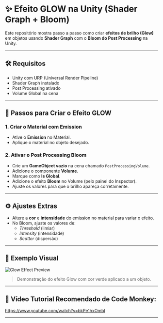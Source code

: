 # ✨ Efeito GLOW na Unity (Shader Graph + Bloom)

Este repositório mostra passo a passo como criar **efeitos de brilho (Glow)** em objetos usando **Shader Graph** com o **Bloom do Post Processing** na Unity.

---

## 🛠 Requisitos

- Unity com URP (Universal Render Pipeline)
- Shader Graph instalado
- Post Processing ativado
- Volume Global na cena

---

## 🌟 Passos para Criar o Efeito GLOW

### 1. Criar o Material com Emission
- Ative o **Emission** no Material.
- Aplique o material no objeto desejado.

### 2. Ativar o Post Processing Bloom
- Crie um **GameObject vazio** na cena chamado `PostProcessingVolume`.
- Adicione o componente **Volume**.
- Marque como **Is Global**.
- Adicione o efeito **Bloom** no Volume (pelo painel do Inspector).
- Ajuste os valores para que o brilho apareça corretamente.

---

## ⚙️ Ajustes Extras

- Altere a **cor** e **intensidade** do emission no material para variar o efeito.
- No Bloom, ajuste os valores de:
  - *Threshold* (limiar)
  - *Intensity* (intensidade)
  - *Scatter* (dispersão)

---

## 🧪 Exemplo Visual

![Glow Effect Preview](https://github.com/eliMassaqui/Efeito-GLOW-Na-Unity/blob/main/Captura%20de%20ecr%C3%A3%202025-06-12%20101710.png)

> Demonstração do efeito Glow com cor verde aplicado a um objeto.

---

## 🎥 Vídeo Tutorial Recomendado de Code Monkey:
https://www.youtube.com/watch?v=bkPe1hxOmbI

---

